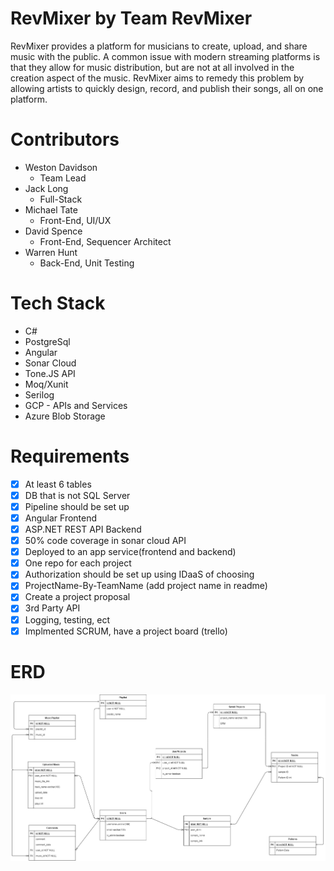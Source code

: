 # RevMixer by Team RevMixer
RevMixer provides a platform for musicians to create, upload, and share music with the public. A common issue with modern streaming platforms is that they allow for music distribution, but are not at all involved in the creation aspect of the music. RevMixer aims to remedy this problem by allowing artists to quickly design, record, and publish their songs, all on one platform.

# Contributors
- Weston Davidson
    - Team Lead
- Jack Long
    - Full-Stack
- Michael Tate
    - Front-End, UI/UX
- David Spence
    - Front-End, Sequencer Architect
- Warren Hunt
    - Back-End, Unit Testing

# Tech Stack
* C#
* PostgreSql
* Angular
* Sonar Cloud
* Tone.JS API
* Moq/Xunit
* Serilog
* GCP - APIs and Services
* Azure Blob Storage

# Requirements
- [X] At least 6 tables
- [X] DB that is not SQL Server
- [X] Pipeline should be set up
- [X] Angular Frontend
- [X] ASP.NET REST API Backend
- [X] 50% code coverage in sonar cloud API
- [X] Deployed to an app service(frontend and backend)
- [X] One repo for each project
- [X] Authorization should be set up using IDaaS of choosing
- [X] ProjectName-By-TeamName (add project name in readme)
- [x] Create a project proposal
- [X] 3rd Party API
- [X] Logging, testing, ect
- [X] Implmented SCRUM, have a project board (trello)

# ERD
![ER Diagram](ER.jpg)
